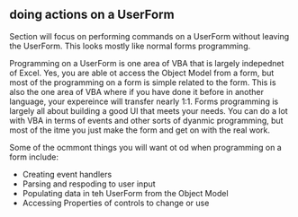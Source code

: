 ## doing actions on a UserForm

Section will focus on performing commands on a UserForm without leaving the UserForm. This looks mostly like normal forms programming.

Programming on a UserForm is one area of VBA that is largely indepednet of Excel. Yes, you are able ot access the Object Model from a form, but most of the programming on a form is simple related to the form. This is also the one area of VBA where if you have done it before in another language, your expereince will transfer nearly 1:1. Forms programming is largely all about building a good UI that meets your needs. You can do a lot with VBA in terms of events and other sorts of dyanmic programming, but most of the itme you just make the form and get on with the real work.

Some of the ocmmont things you will want ot od when programming on a form include:

- Creating event handlers
- Parsing and respoding to user input
- Populating data in teh UserForm from the Object Model
- Accessing Properties of controls to change or use
